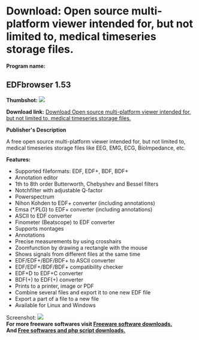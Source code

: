 # Download: Open source multi-platform viewer intended for, but not limited to, medical timeseries storage files.

**Program name:**

## EDFbrowser 1.53

  
**Thumbshot:** ![](http://www.freewarefiles.com/screenshot/edfbrwsr_md.jpg)   
  
**Download link:** [Download Open source multi-platform viewer intended for, but not limited to, medical timeseries storage files.](http://freesoftwares.boysofts.com/EDFbrowser_program_58053.html)  
  


**Publisher's Description**  
  


A free open source multi-platform viewer intended for, but not limited to, medical timeseries storage files like EEG, EMG, ECG, BioImpedance, etc. 

**Features:**

  * Supported fileformats: EDF, EDF+, BDF, BDF+ 
  * Annotation editor 
  * 1th to 8th order Butterworth, Chebyshev and Bessel filters 
  * Notchfilter with adjustable Q-factor 
  * Powerspectrum 
  * Nihon Kohden to EDF+ converter (including annotations) 
  * Emsa (*.PLG) to EDF+ converter (including annotations) 
  * ASCII to EDF converter 
  * Finometer (Beatscope) to EDF converter 
  * Supports montages 
  * Annotations 
  * Precise measurements by using crosshairs 
  * Zoomfunction by drawing a rectangle with the mouse 
  * Shows signals from different files at the same time 
  * EDF/EDF+/BDF/BDF+ to ASCII converter 
  * EDF/EDF+/BDF/BDF+ compatibility checker 
  * EDF+D to EDF+C converter 
  * BDF(+) to EDF(+) converter 
  * Prints to a printer, image or PDF 
  * Combine several files and export it to one new EDF file 
  * Export a part of a file to a new file 
  * Available for Linux and Windows 

  
  
Screenshot: ![](http://www.freewarefiles.com/screenshot/edfbrwsr.jpg)   
**For more freeware softwares visit [Freeware software downloads.](http://freesoftwares.boysofts.com/)**   
**And [Free softwares and php script downloads.](http://www.boysofts.com/)**

